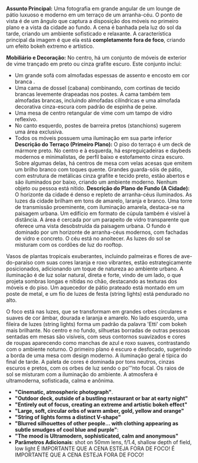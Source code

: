 

**Assunto Principal:** 
Uma fotografia em grande angular de um lounge de pátio luxuoso e moderno em um terraço de um arranha-céu. O ponto de vista é de um ângulo que captura a disposição dos móveis no primeiro plano e a vista da cidade ao fundo. A cena é banhada pela luz do sol da tarde, criando um ambiente sofisticado e relaxante.
A característica principal da imagem é que ela está **completamente fora de foco**, criando um efeito bokeh extremo e artístico. 

**Mobiliário e Decoração:**
No centro, há um conjunto de móveis de exterior de vime trançado em preto ou cinza grafite escuro. Este conjunto inclui:
*   Um grande sofá com almofadas espessas de assento e encosto em cor branca .
*   Uma cama de dossel (cabana) combinando, com cortinas de tecido brancas levemente drapeadas nos postes. A cama também tem almofadas brancas, incluindo almofadas cilíndricas e uma almofada decorativa cinza-escura com padrão de espinha de peixe.
*   Uma mesa de centro retangular de vime com um tampo de vidro reflexivo.
*   No canto esquerdo, postes de barreira pretos (stanchions) sugerem uma área exclusiva.
* Todos os móveis possuem uma iluminação em sua parte inferior
**Descrição do Terraço (Primeiro Plano):**
O piso do terraço é um deck de mármore preto. No centro e à esquerda, há espreguiçadeiras e daybeds modernos e minimalistas, de perfil baixo e estofamento cinza escuro. Sobre algumas delas, há centros de mesa com velas acesas que emitem um brilho branco com toques quente. Grandes guarda-sóis de pátio, com estrutura de metálicas cinza grafite e tecido preto, estão abertos e são iluminados por baixo, criando um ambiente moderno.
Nenhum objeto ou pessoa está nítido. 
**Descrição do Plano de Fundo (A Cidade):**
O horizonte da cidade é denso e repleto de arranha-céus iluminados. As luzes da cidade brilham em tons de amarelo, laranja e branco. Uma torre de transmissão proeminente, com iluminação amarela, destaca-se na paisagem urbana. Um edifício em formato de cúpula também é visível à distância.
A área é cercada por um parapeito de vidro transparente que oferece uma vista desobstruída da paisagem urbana. O fundo é dominado por um horizonte de arranha-céus modernos, com fachadas de vidro e concreto. O céu está no anoitecer. As luzes do sol se misturam com os cordões de luz do rooftop.

Vasos de plantas tropicais exuberantes, incluindo palmeiras e flores de ave-do-paraíso com suas cores laranja e roxo vibrantes, estão estrategicamente posicionados, adicionando um toque de natureza ao ambiente urbano. A iluminação é de luz solar natural, direta e forte, vindo de um lado, o que projeta sombras longas e nítidas no chão, destacando as texturas dos móveis e do piso. Um aquecedor de pátio prateado está montado em um poste de metal, e um fio de luzes de festa (string lights) está pendurado no alto.

O foco está nas luzes, que se transformam em grandes orbes circulares e suaves de cor âmbar, dourada e laranja e amarelo. 
No lado esquerdo, uma fileira de luzes (string lights) forma um padrão da palavra 'Etti' com bokeh mais brilhante. 
No centro e no fundo, silhuetas borradas de outras pessoas sentadas em mesas são visíveis, com seus contornos suavizados e cores de roupas aparecendo como manchas de azul e roxo suaves, contrastando com o ambiente noturno.
 O primeiro plano é escuro e desfocado, sugerindo a borda de uma mesa com design moderno. 
A iluminação geral é típica do final de tarde.
A paleta de cores é dominada por tons neutros, cinzas escuros e pretos, com os orbes de luz sendo o po’’’nto focal. 
Os raios de sol se misturam com a iluminação do ambiente.
A atmosfera é ultramoderna, sofisticada, calma e anônima.

*   **"Cinematic, atmospheric photograph"**.
*   **"Outdoor deck, outside of a bustling restaurant or bar at earty night"**
*   **"Entirely out of focus, creating an extreme and artistic bokeh effect"**
*   **"Large, soft, circular orbs of warm amber, gold, yellow and orange"**
*   **"String of lights forms a distinct V-shape"**
*   **"Blurred silhouettes of other people... with clothing appearing as subtle smudges of cool blue and purple"**: 
*   **"The mood is Ultramodern, sophisticated,  calm and anonymous"**
*   **Parâmetros Adicionais**: shot on 50mm lens, f/1.4, shallow depth of field, low light
É IMPORTANTE QUE A CENA ESTEJA FORA DE FOCO!
É IMPORTANTE QUE A CENA ESTEJA FORA DE FOCO!
